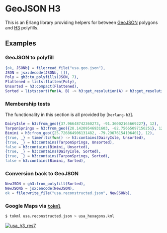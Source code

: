 GeoJSON H3
==========

This is an Erlang library providing helpers for between [GeoJSON] polygons and [H3] polyfills.

## Examples

### GeoJSON to polyfill

```erl
{ok, JSONb} = file:read_file("usa.geo.json"),
JSON = jsx:decode(JSONb, []),
Poly = gh3:to_polyfills(JSON, 7),
Flattened = lists:flatten(Poly),
Unsorted = h3:compact(Flattened),
Sorted = lists:sort(fun(A, B) -> h3:get_resolution(A) < h3:get_resolution(B) end, Unsorted),
```

### Membership tests

The functionality in this section is all provided by [`herlang-h3`].

```erl
DairyIsle = h3:from_geo({37.96648742360273, -91.36002165669227}, 12),
TarponSprings = h3:from_geo({28.14209546931603, -82.75665097150251}, 12),
Bimini = h3:from_geo({25.726864906131482, -79.29676154106401}, 12),
{true, _} = timer:tc(fun() -> h3:contains(DairyIsle, Unsorted),
{true, _} = h3:contains(TarponSprings, Unsorted),
false = h3:contains(Bimini, Unsorted),
{true, _} = h3:contains(DairyIsle, Sorted),
{true, _} = h3:contains(TarponSprings, Sorted),
false = h3:contains(Bimini, Sorted),
```

### Conversion back to GeoJSON
```erl
NewJSON = gh3:from_polyfill(Sorted),
NewJSONb = jsx:encode(NewJSON),
ok = file:write_file("usa.reconstructed.json", NewJSONb),
```

### Google Maps via [`tokml`]

```sh
$ tokml usa.reconstructed.json > usa_hexagons.kml
```

[![usa_h3_res7](https://user-images.githubusercontent.com/2551201/108751085-a42b2580-74f6-11eb-95bf-9fafa5c088f4.png)](https://www.google.com/maps/d/u/0/viewer?hl=en&mid=1y5R6LfUvqWovkH9ln0GOX3Q3UM1gDoEg&ll=56.00475824195842%2C-113.44115859990532&z=3)


[`tokml`]: https://github.com/mapbox/tokml


[GeoJSON]: https://geojson.org
[H3]: https://h3geo.org
[`erlang-h3`]: https://github.com/helium/erlang-h3
